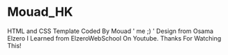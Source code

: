 # Mouad_HK
HTML and CSS Template Coded By Mouad ' me ;) '
Design from Osama Elzero
I Learned from ElzeroWebSchool On Youtube.
Thanks For Watching This!
